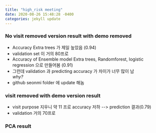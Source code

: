 ```yaml
---
title: "high_risk meeting"
date: 2020-08-26 15:48:28 -0400
categories: jekyll update
---
```


### No visit removed version result with demo removed
- Accuracy Extra trees 가 제일 높았음 (0.94)
- validation set 이 거의 80프로
- Accuracy of Ensemble model Extra trees, Randomforest, logistic regression 으로 만들어봄 (0.91)
- 그런데 validation 과 predicting accuracy 가 차이가 너무 많이 남  
 _why?_
- github seonmi folder 에 update 해놈

### visit removed with demo version result
 - visit purpose 지우니 약 11 프로 accuracy 저하 --> prediction 결과(0.79)
 - validation 거의 70프로


### PCA result
